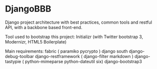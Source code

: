 DjangoBBB
=========

Django project architecture with best practices, common tools and restful API, with a backbone based front-end.

Tool used to bootstrap this project:
    Initializr (with Twitter bootstrap 3, Modernizr, HTML5 Boilerplate)

Main requirements:
    fabric ( paramiko pycrypto )
    django
    south
    django-debug-toolbar
    django-restframework ( django-filter markdown )
    django-tastypie ( python-mimeparse python-dateutil six)
    django-bootstrap3